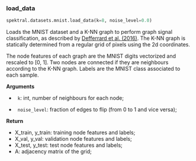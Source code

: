 ### load_data


```python
spektral.datasets.mnist.load_data(k=8, noise_level=0.0)
```



Loads the MNIST dataset and a K-NN graph to perform graph signal
classification, as described by [Defferrard et al. (2016)](https://arxiv.org/abs/1606.09375).
The K-NN graph is statically determined from a regular grid of pixels using
the 2d coordinates.

The node features of each graph are the MNIST digits vectorized and rescaled
to [0, 1].
Two nodes are connected if they are neighbours according to the K-NN graph.
Labels are the MNIST class associated to each sample.


**Arguments**  

- ` k`: int, number of neighbours for each node;

- ` noise_level`: fraction of edges to flip (from 0 to 1 and vice versa);


**Return**  

- X_train, y_train: training node features and labels;
- X_val, y_val: validation node features and labels;
- X_test, y_test: test node features and labels;
- A: adjacency matrix of the grid;
